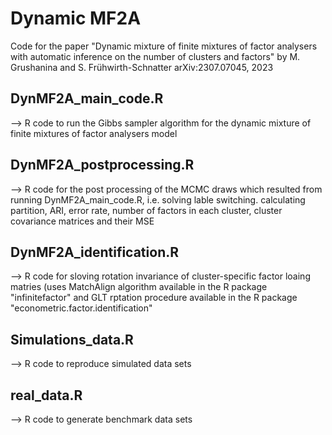 # Dynamic MF2A
Code for the paper "Dynamic mixture of finite mixtures of factor analysers with automatic inference on the number of clusters and factors" by M. Grushanina and S. Frühwirth-Schnatter arXiv:2307.07045, 2023

## DynMF2A_main_code.R
--> R code to run the Gibbs sampler algorithm for the dynamic mixture of finite mixtures of factor analysers model

## DynMF2A_postprocessing.R
--> R code for the post processing of the MCMC draws which resulted from running DynMF2A_main_code.R, i.e. solving lable switching. calculating partition, ARI, error rate, number of factors in each cluster, cluster covariance matrices and their MSE

## DynMF2A_identification.R
--> R code for sloving rotation invariance of cluster-specific factor loaing matries (uses MatchAlign algorithm available in the R package "infinitefactor" and GLT rptation procedure available in the R package "econometric.factor.identification"

## Simulations_data.R
--> R code to reproduce simulated data sets

## real_data.R
--> R code to generate benchmark data sets
